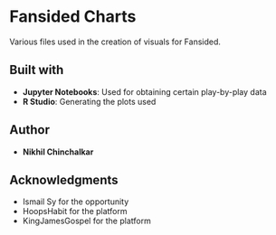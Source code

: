 # Fansided Charts

Various files used in the creation of visuals for Fansided.

## Built with

* **Jupyter Notebooks**: Used for obtaining certain play-by-play data
* **R Studio**: Generating the plots used

## Author

* **Nikhil Chinchalkar**

## Acknowledgments

* Ismail Sy for the opportunity
* HoopsHabit for the platform
* KingJamesGospel for the platform
